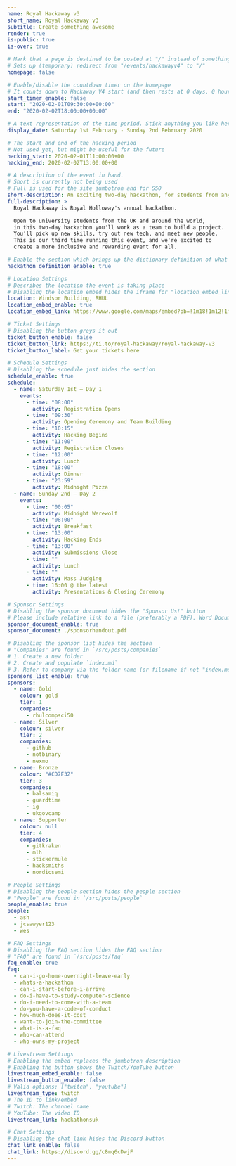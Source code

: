 ```yaml
---
name: Royal Hackaway v3
short_name: Royal Hackaway v3
subtitle: Create something awesome
render: true
is-public: true
is-over: true

# Mark that a page is destined to be posted at "/" instead of something like "/events/hackawayv4"
# Sets up (temporary) redirect from "/events/hackawayv4" to "/"
homepage: false

# Enable/disable the countdown timer on the homepage
# It counts down to Hackaway V4 start (and then rests at 0 days, 0 hours, 0 minutes and 0 seconds)
start_timer_enable: false
start: "2020-02-01T09:30:00+00:00"
end: "2020-02-02T18:00:00+00:00"

# A text representation of the time period. Stick anything you like here.
display_date: Saturday 1st February - Sunday 2nd February 2020

# The start and end of the hacking period
# Not used yet, but might be useful for the future
hacking_start: 2020-02-01T11:00:00+00
hacking_end: 2020-02-02T13:00:00+00

# A description of the event in hand.
# Short is currently not being used
# Full is used for the site jumbotron and for SSO
short-description: An exciting two-day hackathon, for students from any university.
full-description: >
  Royal Hackaway is Royal Holloway's annual hackathon.

  Open to university students from the UK and around the world,
  in this two-day hackathon you'll work as a team to build a project.
  You'll pick up new skills, try out new tech, and meet new people.
  This is our third time running this event, and we're excited to
  create a more inclusive and rewarding event for all.

# Enable the section which brings up the dictionary definition of what a hackathon is
hackathon_definition_enable: true

# Location Settings
# Describes the location the event is taking place
# Disabling the location embed hides the iframe for "location_embed_link"
location: Windsor Building, RHUL
location_embed_enable: true
location_embed_link: https://www.google.com/maps/embed?pb=!1m18!1m12!1m3!1d2487.759701888386!2d-0.5680310838687079!3d51.42584067962183!2m3!1f0!2f0!3f0!3m2!1i1024!2i768!4f13.1!3m3!1m2!1s0x487679fe3dce3113%3A0x47f0f448b19730a3!2sWindsor+Building!5e0!3m2!1sen!2suk!4v1546448505106

# Ticket Settings
# Disabling the button greys it out
ticket_button_enable: false
ticket_button_link: https://ti.to/royal-hackaway/royal-hackaway-v3
ticket_button_label: Get your tickets here

# Schedule Settings
# Disabling the schedule just hides the section
schedule_enable: true
schedule:
  - name: Saturday 1st — Day 1
    events:
      - time: "08:00"
        activity: Registration Opens
      - time: "09:30"
        activity: Opening Ceremony and Team Building
      - time: "10:15"
        activity: Hacking Begins
      - time: "11:00"
        activity: Registration Closes
      - time: "12:00"
        activity: Lunch
      - time: "18:00"
        activity: Dinner
      - time: "23:59"
        activity: Midnight Pizza
  - name: Sunday 2nd — Day 2
    events:
      - time: "00:05"
        activity: Midnight Werewolf
      - time: "08:00"
        activity: Breakfast
      - time: "13:00"
        activity: Hacking Ends
      - time: "13:00"
        activity: Submissions Close
      - time: ""
        activity: Lunch
      - time: ""
        activity: Mass Judging
      - time: 16:00 @ the latest
        activity: Presentations & Closing Ceremony

# Sponsor Settings
# Disabling the sponsor document hides the "Sponsor Us!" button
# Please include relative link to a file (preferably a PDF). Word Documents are prohibited
sponsor_document_enable: true
sponsor_document: ./sponsorhandout.pdf

# Disabling the sponsor list hides the section
# "Companies" are found in `/src/posts/companies`
# 1. Create a new folder
# 2. Create and populate `index.md`
# 3. Refer to company via the folder name (or filename if not "index.md")
sponsors_list_enable: true
sponsors:
  - name: Gold
    colour: gold
    tier: 1
    companies:
      - rhulcompsci50
  - name: Silver
    colour: silver
    tier: 2
    companies:
      - github
      - notbinary
      - nexmo
  - name: Bronze
    colour: "#CD7F32"
    tier: 3
    companies:
      - balsamiq
      - guardtime
      - ig
      - ukgovcamp
  - name: Supporter
    colour: null
    tier: 4
    companies:
      - gitkraken
      - mlh
      - stickermule
      - hacksmiths
      - nordicsemi

# People Settings
# Disabling the people section hides the people section
# "People" are found in `/src/posts/people`
people_enable: true
people:
  - ash
  - jcsawyer123
  - wes

# FAQ Settings
# Disabling the FAQ section hides the FAQ section
# "FAQ" are found in `/src/posts/faq`
faq_enable: true
faq:
  - can-i-go-home-overnight-leave-early
  - whats-a-hackathon
  - can-i-start-before-i-arrive
  - do-i-have-to-study-computer-science
  - do-i-need-to-come-with-a-team
  - do-you-have-a-code-of-conduct
  - how-much-does-it-cost
  - want-to-join-the-committee
  - what-is-a-faq
  - who-can-attend
  - who-owns-my-project

# Livestream Settings
# Enabling the embed replaces the jumbotron description
# Enabling the button shows the Twitch/YouTube button
livestream_embed_enable: false
livestream_button_enable: false
# Valid options: ["twitch", "youtube"]
livestream_type: twitch
# The ID to link/embed
# Twitch: The channel name
# YouTube: The video ID
livestream_link: hackathonsuk

# Chat Settings
# Disabling the chat link hides the Discord button
chat_link_enable: false
chat_link: https://discord.gg/c8mq6cDwjF
---
```


<!--
  The HTML content is not used as of yet.
  Use it in the future in case you need custom markup somewhere
-->
